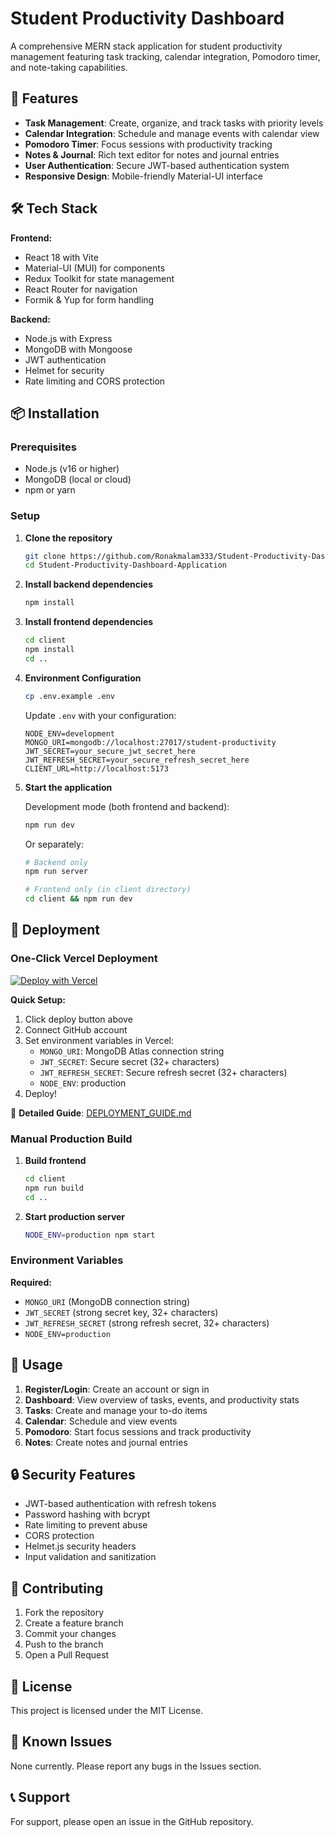 # Student Productivity Dashboard

A comprehensive MERN stack application for student productivity management featuring task tracking, calendar integration, Pomodoro timer, and note-taking capabilities.

## 🚀 Features

- **Task Management**: Create, organize, and track tasks with priority levels
- **Calendar Integration**: Schedule and manage events with calendar view
- **Pomodoro Timer**: Focus sessions with productivity tracking
- **Notes & Journal**: Rich text editor for notes and journal entries
- **User Authentication**: Secure JWT-based authentication system
- **Responsive Design**: Mobile-friendly Material-UI interface

## 🛠️ Tech Stack

**Frontend:**
- React 18 with Vite
- Material-UI (MUI) for components
- Redux Toolkit for state management
- React Router for navigation
- Formik & Yup for form handling

**Backend:**
- Node.js with Express
- MongoDB with Mongoose
- JWT authentication
- Helmet for security
- Rate limiting and CORS protection

## 📦 Installation

### Prerequisites
- Node.js (v16 or higher)
- MongoDB (local or cloud)
- npm or yarn

### Setup

1. **Clone the repository**
   ```bash
   git clone https://github.com/Ronakmalam333/Student-Productivity-Dashboard-Application.git
   cd Student-Productivity-Dashboard-Application
   ```

2. **Install backend dependencies**
   ```bash
   npm install
   ```

3. **Install frontend dependencies**
   ```bash
   cd client
   npm install
   cd ..
   ```

4. **Environment Configuration**
   ```bash
   cp .env.example .env
   ```
   
   Update `.env` with your configuration:
   ```env
   NODE_ENV=development
   MONGO_URI=mongodb://localhost:27017/student-productivity
   JWT_SECRET=your_secure_jwt_secret_here
   JWT_REFRESH_SECRET=your_secure_refresh_secret_here
   CLIENT_URL=http://localhost:5173
   ```

5. **Start the application**
   
   Development mode (both frontend and backend):
   ```bash
   npm run dev
   ```
   
   Or separately:
   ```bash
   # Backend only
   npm run server
   
   # Frontend only (in client directory)
   cd client && npm run dev
   ```

## 🚀 Deployment

### One-Click Vercel Deployment

[![Deploy with Vercel](https://vercel.com/button)](https://vercel.com/new/clone?repository-url=https://github.com/YOUR_USERNAME/Student-Productivity-Dashboard-Application)

**Quick Setup:**
1. Click deploy button above
2. Connect GitHub account
3. Set environment variables in Vercel:
   - `MONGO_URI`: MongoDB Atlas connection string
   - `JWT_SECRET`: Secure secret (32+ characters)
   - `JWT_REFRESH_SECRET`: Secure refresh secret (32+ characters)
   - `NODE_ENV`: production
4. Deploy!

📖 **Detailed Guide**: [DEPLOYMENT_GUIDE.md](./DEPLOYMENT_GUIDE.md)

### Manual Production Build

1. **Build frontend**
   ```bash
   cd client
   npm run build
   cd ..
   ```

2. **Start production server**
   ```bash
   NODE_ENV=production npm start
   ```

### Environment Variables

**Required:**
- `MONGO_URI` (MongoDB connection string)
- `JWT_SECRET` (strong secret key, 32+ characters)
- `JWT_REFRESH_SECRET` (strong refresh secret, 32+ characters)
- `NODE_ENV=production`

## 📱 Usage

1. **Register/Login**: Create an account or sign in
2. **Dashboard**: View overview of tasks, events, and productivity stats
3. **Tasks**: Create and manage your to-do items
4. **Calendar**: Schedule and view events
5. **Pomodoro**: Start focus sessions and track productivity
6. **Notes**: Create notes and journal entries

## 🔒 Security Features

- JWT-based authentication with refresh tokens
- Password hashing with bcrypt
- Rate limiting to prevent abuse
- CORS protection
- Helmet.js security headers
- Input validation and sanitization

## 🤝 Contributing

1. Fork the repository
2. Create a feature branch
3. Commit your changes
4. Push to the branch
5. Open a Pull Request

## 📄 License

This project is licensed under the MIT License.

## 🐛 Known Issues

None currently. Please report any bugs in the Issues section.

## 📞 Support

For support, please open an issue in the GitHub repository.
